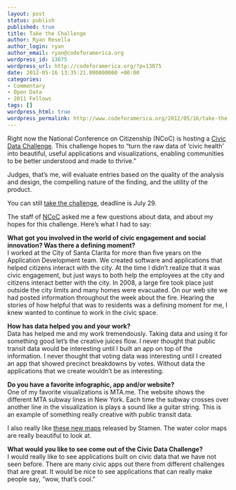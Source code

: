 ```yaml
---
layout: post
status: publish
published: true
title: Take the Challenge
author: Ryan Resella
author_login: ryan
author_email: ryan@codeforamerica.org
wordpress_id: 13075
wordpress_url: http://codeforamerica.org/?p=13075
date: 2012-05-16 13:35:21.000000000 +00:00
categories:
- Commentary
- Open Data
- 2011 Fellows
tags: []
wordpress_html: true
wordpress_permalink: http://www.codeforamerica.org/2012/05/16/take-the-challenge/
---
```


<p>Right now the National Conference on Citizenship (NCoC) is hosting a <a href="http://www.civicdatachallenge.org/" target="_blank">Civic Data Challenge</a>. This challenge hopes to “turn the raw data of ‘civic health’ into beautiful, useful applications and visualizations, enabling communities to be better understood and made to thrive.”</p>
<p>Judges, that’s me, will evaluate entries based on the quality of the analysis and design, the compelling nature of the finding, and the utility of the product.</p>
<p>You can still <a href="http://www.civicdatachallenge.org/page/join-the-challenge" target="_blank">take the challenge</a>, deadline is July 29.</p>
<p>The staff of <a href="http://www.ncoc.net/" target="_blank">NCoC</a> asked me a few questions about data, and about my hopes for this challenge. Here’s what I had to say:</p>
<p><strong>What got you involved in the world of civic engagement and social innovation? Was there a defining moment?</strong><br/>
I worked at the City of Santa Clarita for more than five years on the Application Development team. We created software and applications that helped citizens interact with the city. At the time I didn’t realize that it was civic engagement, but just ways to both help the employees at the city and citizens interact better with the city. In 2008, a large fire took place just outside the city limits and many homes were evacuated. On our web site we had posted information throughout the week about the fire. Hearing the stories of how helpful that was to residents was a defining moment for me, I knew wanted to continue to work in the civic space.</p>
<p><strong>How has data helped you and your work?</strong><br/>
Data has helped me and my work tremendously. Taking data and using it for something good let’s the creative juices flow. I never thought that public transit data would be interesting until I built an app on top of the information. I never thought that voting data was interesting until I created an app that showed precinct breakdowns by votes. Without data the applications that we create wouldn’t be as interesting.</p>
<p><strong>Do you have a favorite infographic, app and/or website?</strong><br/>
One of my favorite visualizations is MTA.me. The website shows the different MTA subway lines in New York. Each time the subway crosses over another line in the visualization is plays a sound like a guitar string. This is an example of something really creative with public transit data.</p>
<p>I also really like <a href="http://maps.stamen.com" target="_blank">these new maps</a> released by Stamen. The water color maps are really beautiful to look at.</p>
<p><strong>What would you like to see come out of the Civic Data Challenge?</strong><br/>
I would really like to see applications built on civic data that we have not seen before. There are many civic apps out there from different challenges that are great. It would be nice to see applications that can really make people say, “wow, that’s cool.”</p>
